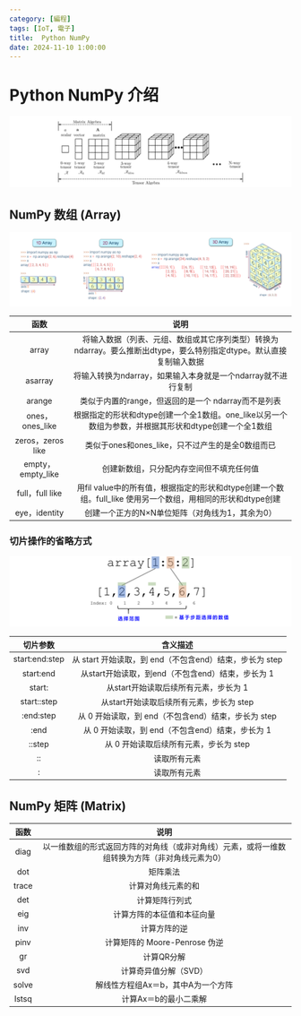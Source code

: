 ```yaml
---
category: [編程]
tags: [IoT, 電子]
title:  Python NumPy
date: 2024-11-10 1:00:00
---
```


<style>
  table {
    width: 100%
    }
  td {
    vertical-align: center;
    text-align: center;
  }
  table.inputT{
    margin: 10px;
    width: auto;
    margin-left: auto;
    margin-right: auto;
    border: none;
  }
  input{
    text-align: center;
    padding: 0px 10px;
  }
  iframe{
    width: 100%;
    display: block;
    border-style:none;
  }
</style>

# Python NumPy 介绍

![Alt X](../assets/img/python/tensors.png)


## NumPy 数组 (Array) 

![Alt X](../assets/img/python/numpyarray.png)

|函数|说明|
|:---:|:---:|
|array|将输入数据（列表、元组、数组或其它序列类型）转换为ndarray。要么推断出dtype，要么特别指定dtype。默认直接复制输入数据|
|asarray|将输入转换为ndarray，如果输入本身就是一个ndarray就不进行复制|
|arange|类似于内置的range，但返回的是一个 ndarray而不是列表|
|ones，ones_like|根据指定的形状和dtype创建一个全1数组。one_like以另一个数组为参数，并根据其形状和dtype创建一个全1数组|
|zeros，zeros like|类似于ones和ones_like，只不过产生的是全0数组而已|
|empty，empty_like|创建新数组，只分配内存空间但不填充任何值|
|full，full like|用fil value中的所有值，根据指定的形状和dtype创建一个数组。full_like 使用另一个数组，用相同的形状和dtype创建|
|eye，identity|创建一个正方的N×N单位矩阵（对角线为1，其余为0）|


### 切片操作的省略方式

![Alt X](../assets/img/python/pyindex.png)

|切片参数|含义描述|
|:---:|:---:|
|start\:end:step|从 start 开始读取，到 end（不包含end）结束，步长为 step|
|start:end|从start开始读取，到end（不包含end）结束，步长为 1|
|start:|从start开始读取后续所有元素，步长为 1|
|start::step|从start开始读取后续所有元素，步长为 step|
|\:end:step|从 0 开始读取，到 end（不包含end）结束，步长为 step|
|:end|从 0 开始读取，到 end（不包含end）结束，步长为 1|
|::step|从 0 开始读取后续所有元素，步长为 step|
|::|读取所有元素|
|:|读取所有元素|

## NumPy 矩阵 (Matrix)  

|函数|说明|
|:---:|:---:|
|diag|以一维数组的形式返回方阵的对角线（或非对角线）元素，或将一维数组转换为方阵（非对角线元素为0）|
|dot|矩阵乘法|
|trace|计算对角线元素的和|
|det|计算矩阵行列式|
|eig|计算方阵的本征值和本征向量|
|inv|计算方阵的逆|
|pinv|计算矩阵的 Moore-Penrose 伪逆|
|gr|计算QR分解|
|svd|计算奇异值分解（SVD）|
|solve|解线性方程组Ax＝b，其中A为一个方阵|
|Istsq|计算Ax＝b的最小二乘解|